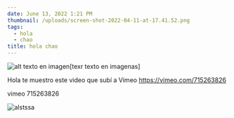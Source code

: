 ```yaml
---
date: June 13, 2022 1:21 PM
thumbnail: /uploads/screen-shot-2022-04-11-at-17.41.52.png
tags:
  - hola
  - chao
title: hola chao
---
```

![alt texto en imagen](/uploads/d_nq_np_769079-mlc47937758735_102021-w.jpg "titulo texto en imagen")[texr texto en imagenas]

Hola te muestro este video que subí a Vimeo
https://vimeo.com/715263826

vimeo 715263826

![alstssa](/uploads/screen-shot-2022-04-11-at-17.41.52.png "holaaa")